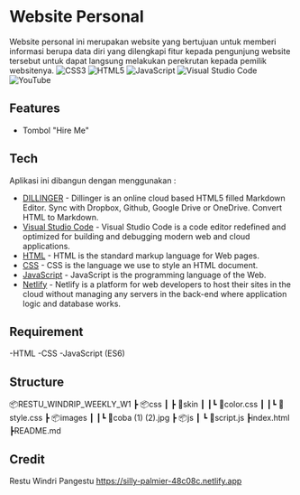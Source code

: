 # Website Personal
Website personal ini merupakan website yang bertujuan untuk memberi informasi berupa data diri yang dilengkapi fitur kepada pengunjung website tersebut untuk dapat langsung melakukan perekrutan kepada pemilik websitenya.
![CSS3](https://img.shields.io/badge/css3-%231572B6.svg?style=for-the-badge&logo=css3&logoColor=white)  ![HTML5](https://img.shields.io/badge/html5-%23E34F26.svg?style=for-the-badge&logo=html5&logoColor=white)   ![JavaScript](https://img.shields.io/badge/javascript-%23323330.svg?style=for-the-badge&logo=javascript&logoColor=%23F7DF1E)    ![Visual Studio Code](https://img.shields.io/badge/Visual%20Studio%20Code-0078d7.svg?style=for-the-badge&logo=visual-studio-code&logoColor=white)    ![YouTube](https://img.shields.io/badge/YouTube-%23FF0000.svg?style=for-the-badge&logo=YouTube&logoColor=white)

## Features

- Tombol "Hire Me"

## Tech

Aplikasi ini dibangun dengan menggunakan :

- [DILLINGER](https://dillinger.io/) - Dillinger is an online cloud based HTML5 filled Markdown Editor. Sync with Dropbox, Github, Google Drive or OneDrive. Convert HTML to Markdown.
- [Visual Studio Code](https://code.visualstudio.com/) - Visual Studio Code is a code editor redefined and optimized for building and debugging modern web and cloud applications.
- [HTML](https://html.com/) - HTML is the standard markup language for Web pages.
- [CSS](https://www.w3schools.com/css/) - CSS is the language we use to style an HTML document.
- [JavaScript](https://www.javascript.com/) - JavaScript is the programming language of the Web.
- [Netlify](https://www.netlify.com/) - Netlify is a platform for web developers to host their sites in the cloud without managing any servers in the back-end where application logic and database works. 

## Requirement
-HTML
-CSS
-JavaScript (ES6)

## Structure
📦RESTU_WINDRIP_WEEKLY_W1
┣ 📦css
┃ ┣ 📂skin
┃ ┃┗ 📜color.css
┃ ┃┗ 📜style.css
┣ 📦images
┃ ┃┗ 📜coba (1) (2).jpg
┣ 📦js
┃ ┗ 📜script.js
┣index.html
┣README.md

## Credit

Restu Windri Pangestu
https://silly-palmier-48c08c.netlify.app